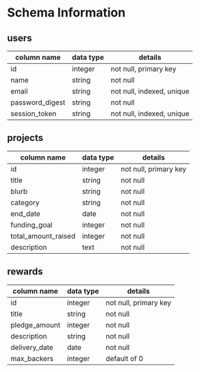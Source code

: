 # Schema Information

## users

| column name     | data type | details                   |
|-----------------|-----------|---------------------------|
| id              | integer   | not null, primary key     |
| name            | string    | not null                  |
| email           | string    | not null, indexed, unique |
| password_digest | string    | not null                  |
| session_token   | string    | not null, indexed, unique |

## projects

| column name         | data type | details               |
|---------------------|-----------|-----------------------|
| id                  | integer   | not null, primary key |
| title               | string    | not null              |
| blurb               | string    | not null              |
| category            | string    | not null              |
| end_date            | date      | not null              |
| funding_goal        | integer   | not null              |
| total_amount_raised | integer   | not null              |
| description         | text      | not null              |

## rewards

| column name   | data type | details               |
|---------------|-----------|-----------------------|
| id            | integer   | not null, primary key |
| title         | string    | not null              |
| pledge_amount | integer   | not null              |
| description   | string    | not null              |
| delivery_date | date      | not null              |
| max_backers   | integer   | default of 0          |
